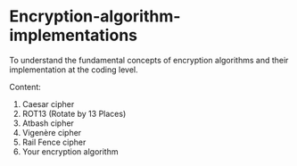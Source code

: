# Encryption-algorithm-implementations
To understand the fundamental concepts of encryption algorithms and their implementation at the coding level.

Content:
1) Caesar cipher
2) ROT13 (Rotate by 13 Places)
3) Atbash cipher
4) Vigenère cipher
5) Rail Fence cipher
6) Your encryption algorithm
